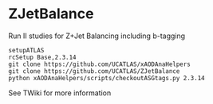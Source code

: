 # ZJetBalance
Run II studies for Z+Jet Balancing including b-tagging

```
setupATLAS
rcSetup Base,2.3.14
git clone https://github.com/UCATLAS/xAODAnaHelpers
git clone https://github.com/UCATLAS/ZJetBalance
python xAODAnaHelpers/scripts/checkoutASGtags.py 2.3.14
```

See TWiki for more information
